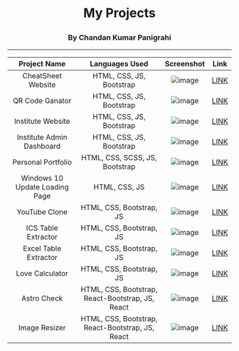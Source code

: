 # <p align="center">My Projects</p>
### <p align="center">By Chandan Kumar Panigrahi</p>

<hr>

<div align="center">

| Project Name   | Languages Used   | Screenshot   | Link   |
|:--------------:|:----------------:|:------------:|:------:|
|     CheatSheet Website    |      HTML, CSS, JS, Bootstrap     |    ![image](https://github.com/chandankumarpanigrahi/chandankumarpanigrahi/assets/91644974/e954768f-cb09-468e-ac90-65199dc1d70a) | [LINK](https://digitalcheatsheet.netlify.app/) |
|     QR Code Ganator    |      HTML, CSS, JS, Bootstrap     |    ![image](https://github.com/chandankumarpanigrahi/chandankumarpanigrahi/assets/91644974/c38df7ff-4aa8-4003-96bc-8b736285bcda) | [LINK](https://digitalqr.netlify.app/) |
|     Institute Website    |      HTML, CSS, JS, Bootstrap     |    ![image](https://github.com/chandankumarpanigrahi/chandankumarpanigrahi/assets/91644974/32ca4b90-5c9b-45d5-80c7-f370fd0a8e35) | [LINK](https://rit-bam.netlify.app) |
|     Institute Admin Dashboard    |      HTML, CSS, JS, Bootstrap     |  ![image](https://github.com/chandankumarpanigrahi/chandankumarpanigrahi/assets/91644974/67fc800c-e69e-4d8b-b4d2-e6df17ed7bde) | [LINK](https://chandankumarpanigrahi.github.io/IMS/) |
|     Personal Portfolio    |      HTML, CSS, SCSS, JS, Bootstrap     | ![image](https://github.com/user-attachments/assets/13e9fd6b-8dc7-4477-bc28-5c2ce103ab0b) | [LINK](https://mrchamp.netlify.app/) |
|     Windows 10 Update Loading Page   |      HTML, CSS, JS     | ![image](https://github.com/chandankumarpanigrahi/chandankumarpanigrahi/assets/91644974/548d7840-05d5-4a84-89ca-7101c84dd51f)  | [LINK](https://chandan-p-002.netlify.app/) |
|     YouTube Clone   |      HTML, CSS, Bootstrap, JS     |  ![image](https://github.com/chandankumarpanigrahi/chandankumarpanigrahi/assets/91644974/87dc99fd-7cf8-4048-a3c2-18e0e3a2df6f)  | [LINK](https://chandankumarpanigrahi.github.io/YouTube/) |
|     ICS Table Extractor  |      HTML, CSS, Bootstrap, JS     |  ![image](https://github.com/user-attachments/assets/aba65fc2-c17c-489d-ab6c-6bf8197f0575) | [LINK](https://digitalics.netlify.app/) |
|     Excel Table Extractor  |      HTML, CSS, Bootstrap, JS     |  ![image](https://github.com/user-attachments/assets/c673faba-f005-4aa9-a060-4d82f024b492) | [LINK](https://digitalexcel.netlify.app/) |
|     Love Calculator  |      HTML, CSS, Bootstrap, JS     |  ![image](https://github.com/user-attachments/assets/1cb06ea8-9443-4382-ae39-17199c402a8f) | [LINK](https://your-beat.netlify.app/) |
|     Astro Check  |      HTML, CSS, Bootstrap, React-Bootstrap, JS, React     |  ![image](https://github.com/user-attachments/assets/8799b66d-05e6-498c-a956-5c2645e7d549) | [LINK](https://astrocheck.netlify.app/) |
|     Image Resizer  |      HTML, CSS, Bootstrap, React-Bootstrap, JS, React     |  ![image](https://github.com/user-attachments/assets/41bcae2d-8222-4e89-96ae-19dda97be3cc) | [LINK](https://digital-img.netlify.app/) |
</div>
